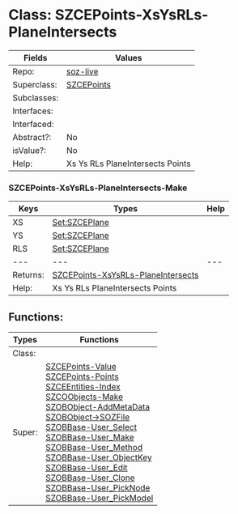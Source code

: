 
# Class:	SZCEPoints-XsYsRLs-PlaneIntersects

| Fields | Values |
| --------- | --------- |
| Repo: | [soz-live](/repos/soz-live.html) |
| Superclass: | [SZCEPoints](SZCEPoints.html) |
| Subclasses: |  |
| Interfaces: |  |
| Interfaced: |  |
| Abstract?: | No |
| isValue?: | No |
| Help: | Xs Ys RLs PlaneIntersects Points |

### SZCEPoints-XsYsRLs-PlaneIntersects-Make

| Keys | Types | Help |
| --------- | --------- | --------- |
| XS | [Set:SZCEPlane](SZCEPlane.html) |  |
| YS | [Set:SZCEPlane](SZCEPlane.html) |  |
| RLS | [Set:SZCEPlane](SZCEPlane.html) |  |
| --- | --- | --- |
| Returns: | [SZCEPoints-XsYsRLs-PlaneIntersects](SZCEPoints-XsYsRLs-PlaneIntersects.html) |
| Help: | Xs Ys RLs PlaneIntersects Points |


## Functions:

| Types | Functions |
| --------- | --------- |
| Class: |  |
| Super: | [SZCEPoints-Value](SZCEPoints.html) <br> [SZCEPoints-Points](SZCEPoints.html) <br> [SZCEEntities-Index](SZCEEntities.html) <br> [SZCOObjects-Make](SZCOObjects.html) <br> [SZOBObject-AddMetaData](SZOBObject.html) <br> [SZOBObject->SOZFile](SZOBObject.html) <br> [SZOBBase-User_Select](SZOBBase.html) <br> [SZOBBase-User_Make](SZOBBase.html) <br> [SZOBBase-User_Method](SZOBBase.html) <br> [SZOBBase-User_ObjectKey](SZOBBase.html) <br> [SZOBBase-User_Edit](SZOBBase.html) <br> [SZOBBase-User_Clone](SZOBBase.html) <br> [SZOBBase-User_PickNode](SZOBBase.html) <br> [SZOBBase-User_PickModel](SZOBBase.html) |


